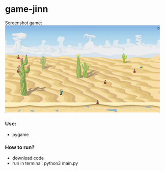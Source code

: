 # game-jinn


Screenshot game:  
![image](https://github.com/andrew18ned/game-jinn/blob/main/jinn.jpg)

### Use:
* pygame

### How to run?
* download code
* run in terminal: python3 main.py
